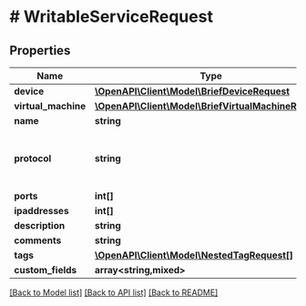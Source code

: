 # # WritableServiceRequest

## Properties

Name | Type | Description | Notes
------------ | ------------- | ------------- | -------------
**device** | [**\OpenAPI\Client\Model\BriefDeviceRequest**](BriefDeviceRequest.md) |  | [optional]
**virtual_machine** | [**\OpenAPI\Client\Model\BriefVirtualMachineRequest**](BriefVirtualMachineRequest.md) |  | [optional]
**name** | **string** |  |
**protocol** | **string** | * &#x60;tcp&#x60; - TCP * &#x60;udp&#x60; - UDP * &#x60;sctp&#x60; - SCTP |
**ports** | **int[]** |  |
**ipaddresses** | **int[]** |  | [optional]
**description** | **string** |  | [optional]
**comments** | **string** |  | [optional]
**tags** | [**\OpenAPI\Client\Model\NestedTagRequest[]**](NestedTagRequest.md) |  | [optional]
**custom_fields** | **array<string,mixed>** |  | [optional]

[[Back to Model list]](../../README.md#models) [[Back to API list]](../../README.md#endpoints) [[Back to README]](../../README.md)
